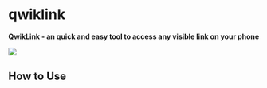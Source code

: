 # qwiklink
**QwikLink - an quick and easy tool to access any visible link on your phone**

![](https://byrdsr1.github.io/qwiklink/readme-images/camera--v3.png)

## How to Use
